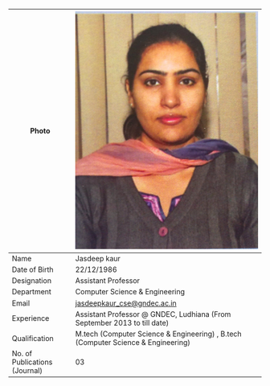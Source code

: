 
| Photo | ![Display picture](Photos/pic3.jpg) 
| ------ | -------- |
| Name | Jasdeep kaur |
| Date of Birth | 22/12/1986 |
| Designation | Assistant Professor |
| Department | Computer Science & Engineering |
| Email | jasdeepkaur_cse@gndec.ac.in |
| Experience | Assistant Professor @ GNDEC, Ludhiana (From September 2013 to till date) |
| Qualification | M.tech (Computer Science & Engineering) , B.tech (Computer Science & Engineering)  |
| No. of Publications (Journal) | 03 |